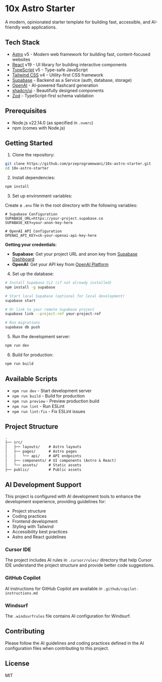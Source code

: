 # 10x Astro Starter

A modern, opinionated starter template for building fast, accessible, and AI-friendly web applications.

## Tech Stack

- [Astro](https://astro.build/) v5 - Modern web framework for building fast, content-focused websites
- [React](https://react.dev/) v19 - UI library for building interactive components
- [TypeScript](https://www.typescriptlang.org/) v5 - Type-safe JavaScript
- [Tailwind CSS](https://tailwindcss.com/) v4 - Utility-first CSS framework
- [Supabase](https://supabase.com/) - Backend as a Service (auth, database, storage)
- [OpenAI](https://openai.com/) - AI-powered flashcard generation
- [shadcn/ui](https://ui.shadcn.com/) - Beautifully designed components
- [Zod](https://zod.dev/) - TypeScript-first schema validation

## Prerequisites

- Node.js v22.14.0 (as specified in `.nvmrc`)
- npm (comes with Node.js)

## Getting Started

1. Clone the repository:

```bash
git clone https://github.com/przeprogramowani/10x-astro-starter.git
cd 10x-astro-starter
```

2. Install dependencies:

```bash
npm install
```

3. Set up environment variables:

Create a `.env` file in the root directory with the following variables:

```env
# Supabase Configuration
SUPABASE_URL=https://your-project.supabase.co
SUPABASE_KEY=your-anon-key-here

# OpenAI API Configuration
OPENAI_API_KEY=sk-your-openai-api-key-here
```

**Getting your credentials:**
- **Supabase**: Get your project URL and anon key from [Supabase Dashboard](https://app.supabase.com/project/_/settings/api)
- **OpenAI**: Get your API key from [OpenAI Platform](https://platform.openai.com/api-keys)

4. Set up the database:

```bash
# Install Supabase CLI (if not already installed)
npm install -g supabase

# Start local Supabase (optional for local development)
supabase start

# Or link to your remote Supabase project
supabase link --project-ref your-project-ref

# Run migrations
supabase db push
```

5. Run the development server:

```bash
npm run dev
```

6. Build for production:

```bash
npm run build
```

## Available Scripts

- `npm run dev` - Start development server
- `npm run build` - Build for production
- `npm run preview` - Preview production build
- `npm run lint` - Run ESLint
- `npm run lint:fix` - Fix ESLint issues

## Project Structure

```md
.
├── src/
│   ├── layouts/    # Astro layouts
│   ├── pages/      # Astro pages
│   │   └── api/    # API endpoints
│   ├── components/ # UI components (Astro & React)
│   └── assets/     # Static assets
├── public/         # Public assets
```

## AI Development Support

This project is configured with AI development tools to enhance the development experience, providing guidelines for:

- Project structure
- Coding practices
- Frontend development
- Styling with Tailwind
- Accessibility best practices
- Astro and React guidelines

### Cursor IDE

The project includes AI rules in `.cursor/rules/` directory that help Cursor IDE understand the project structure and provide better code suggestions.

### GitHub Copilot

AI instructions for GitHub Copilot are available in `.github/copilot-instructions.md`

### Windsurf

The `.windsurfrules` file contains AI configuration for Windsurf.

## Contributing

Please follow the AI guidelines and coding practices defined in the AI configuration files when contributing to this project.

## License

MIT
